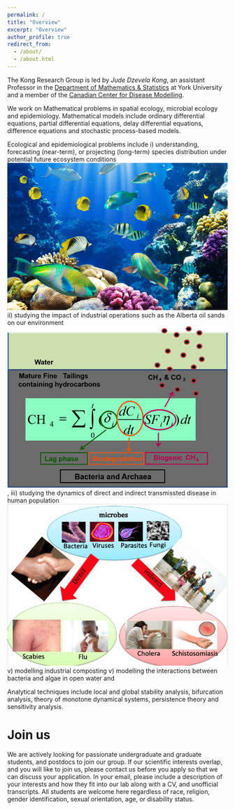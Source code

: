 ```yaml
---
permalink: /
title: "Overview"
excerpt: "Overview"
author_profile: true
redirect_from: 
  - /about/
  - /about.html
---
```

The Kong Research Group  is led by *Jude Dzevela Kong*, an assistant Professor in the [Department of Mathematics & Statistics](https://mathstats.info.yorku.ca) at York University and a member of the [Canadian Center for Disease Modelling](http://www.cdm.yorku.ca).


We work on Mathematical problems in spatial ecology, microbial ecology and epidemiology. Mathematical models include ordinary differential equations, partial differential equations, delay differential equations, difference equations and stochastic process-based models.

Ecological and epidemiological problems include i) understanding, forecasting (near-term), or projecting (long-term) species distribution under potential future ecosystem conditions<br/><img src='/images/reef_fish.jpg'>
ii) studying the impact of industrial operations such as the Alberta oil sands on our environment<br/><img src='/images/methane.png'>, iii) studying the dynamics of direct and indirect transmissted disease in human population
<br/><img src='/images/direct_indirect.png'>v) modelling industrial composting v) modelling the interactions between bacteria and algae in open water and 

Analytical techniques include local and global stability analysis, bifurcation analysis, theory of monotone dynamical systems, persistence theory and sensitivity analysis.

Join us
===
We are actively looking for passionate undergraduate and graduate students,  and  postdocs to join our group. If  our scientific interests overlap, and you will like to join us,  please contact us before you apply so that we can discuss your application. In your email, please include a description of your interests and how they fit into our lab along with a CV, and unofficial transcripts. All students are welcome here regardless of race, religion, gender identification, sexual orientation, age, or disability status.

